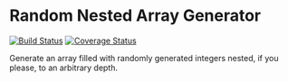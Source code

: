 # Random Nested Array Generator

[![Build Status](https://travis-ci.org/Stefanough/random-nested-array-generator.svg?branch=master)](https://travis-ci.org/Stefanough/random-nested-array-generator)
[![Coverage Status](https://coveralls.io/repos/github/Stefanough/random-nested-array-generator/badge.svg?branch=master)](https://coveralls.io/github/Stefanough/random-nested-array-generator?branch=master)

Generate an array filled with randomly generated integers nested, if you please, to an arbitrary depth.
